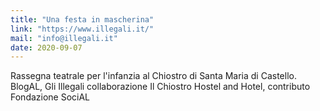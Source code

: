 ```yaml
---
title: "Una festa in mascherina"
link: "https://www.illegali.it/"
mail: "info@illegali.it"
date: 2020-09-07
---
```


Rassegna teatrale per l'infanzia al Chiostro di Santa Maria di Castello. BlogAL, Gli Illegali collaborazione Il Chiostro Hostel and Hotel, contributo Fondazione SociAL
